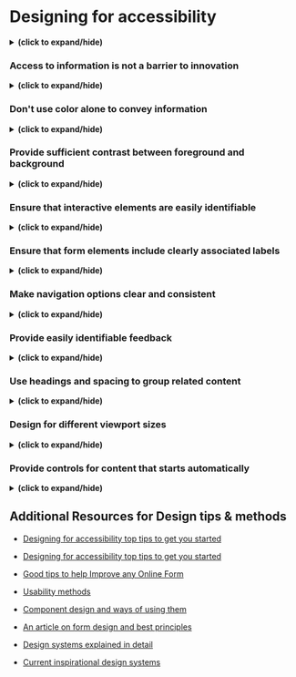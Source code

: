 # Designing for accessibility
<details close>
<summary><b>(click to expand/hide)</b></summary>
<!-- MarkdownTOC -->
 
Accessibility enables people with disabilities to interpret, understand, navigate, interact with and contribute to the web. Think of a world in which developers know everything there is to know about accessibility. You design it and they build it perfectly. However, if you only consider the design of a product, it may make it difficult for people with disabilities to use it.

Choosing which 'needs' to design for is one of the most common issues when designing for accessibility. We don't intentionally exclude users; rather, 'we don't know what we don't know'. As a result, there is a lot to learn about accessibility. Let's consider some accessibility guidelines that may guide you in the right direction. These guidelines cover the major points you need to know for your products to be design-ready and meet the Section 508 and Web Content Accessibility Guidelines (WCAG) 2.0 minimum standards. The rest is up to development and quality assurance testing. For a detailed explanation of accessibility, you can access the 
[WCAG 2.0](https://www.w3.org/TR/WCAG20/).

<!-- /MarkdownTOC -->
</details>

### Access to information is not a barrier to innovation
<details close>
<summary><b>(click to expand/hide)</b></summary>
<!-- MarkdownTOC -->

Accessibility may not persuade you to produce an ugly, boring or cluttered product. It may initiate a set of constraints you'll need to consider as you design. These design constraints will offer you new ideas to explore, resulting in improved products for all your users.

Bear in mind that you may not want to design for your peers as you read these guidelines. What is important is that you design for a wide range of users who will engage with your products, including people who are blind, color blind or have poor eyesight, those who are deaf or have poor hearing, people with permanent or temporary mobility impairments and people with cognitive disabilities. When you design, you may want to take all the possible users into consideration. They can be young, old, power users, casual users and those who purely enjoy a good experience. 

<!-- /MarkdownTOC -->
</details>

### Don't use color alone to convey information
<details close>
<summary><b>(click to expand/hide)</b></summary>
<!-- MarkdownTOC -->

Don't use color alone to convey information. This may be useful for users who are unable or have difficulty distinguishing one color from another. People who are colorblind (1 in 12 men and 1 in 200 women), have low vision (1 in 30 people) or are blind are included (1 in 188 people).

 While color can be used to convey information, it should not be the only way to do so. When using color to distinguish elements, it may be useful to provide additional identification that is not dependent on color perception. To indicate required form fields, you can use an asterisk in addition to color and labels to differentiate areas on graphs. 

<!-- /MarkdownTOC -->
</details>

### Provide sufficient contrast between foreground and background
<details close>
<summary><b>(click to expand/hide)</b></summary>
<!-- MarkdownTOC -->

The contrast between the foreground and background colors must be sufficient. This includes text on images, gradient backgrounds, buttons and other elements. This does not apply to logos or incidental text, such as text found in a photograph. A contrast ratio between text and background of at least 4.5 to 1 is recommended in the Web Content Accessibility Guidelines. The minimum drops to 3 to 1 if your font is at least 24 pixels or 19 pixels bold. 

<!-- /MarkdownTOC -->
</details>

### Ensure that interactive elements are easily identifiable
<details close>
<summary><b>(click to expand/hide)</b></summary>
<!-- MarkdownTOC -->

To make interactive elements such as links and buttons easier to identify, consider using distinct styles. This can be done by, for example, changing the appearance of links on mouse hover, keyboard focus and touch-screen activation. Ensure that the interactive elements' styles and naming are consistent throughout the website. Some users may not be able to use a mouse and may rely solely on their keyboard to navigate web pages. It is critical that users can use the keyboard to access all interactive elements and that it is clear which element is interactive. A border or highlight that moves as you tab through the web page could be used to indicate visible keyboard focus. 

<!-- /MarkdownTOC -->
</details>

### Ensure that form elements include clearly associated labels
<details close>
<summary><b>(click to expand/hide)</b></summary>
<!-- MarkdownTOC -->

It is important that each field has a descriptive label, except for checkboxes and radio buttons. Checkboxes are typically placed to the right, and labels are from left to right. Languages are positioned to the left or above the area. It is always good to check that there isn't too much space between the labels and the fields. 

<!-- /MarkdownTOC -->
</details>

### Make navigation options clear and consistent
<details close>
<summary><b>(click to expand/hide)</b></summary>
<!-- MarkdownTOC -->

Navigation across pages on a website should be consistent in terms of naming, styling and positioning. A good tactic is to provide more than one way to navigate your websites, such as a site search or a site map. You can also use orientation cues, such as breadcrumbs and clear headings, to help users understand where they are on a website or page. 

<!-- /MarkdownTOC -->
</details>

### Provide easily identifiable feedback
<details close>
<summary><b>(click to expand/hide)</b></summary>
<!-- MarkdownTOC -->

Feedback for interactions such as form submission confirmation and notifying the user when something goes wrong can be very valuable. If there are any instructions, they should be clear. Important feedback that includes user action should be displayed in a place where it can easily be seen. 

<!-- /MarkdownTOC -->
</details>

### Use headings and spacing to group related content
<details close>
<summary><b>(click to expand/hide)</b></summary>
<!-- MarkdownTOC -->

Whitespace and proximity help to highlight relationships between content. Headings can help you to organize content, decrease clutter and make it simpler to scan and understand. 

<!-- /MarkdownTOC -->
</details>

### Design for different viewport sizes
<details close>
<summary><b>(click to expand/hide)</b></summary>
<!-- MarkdownTOC -->

Think about how page information is displayed in different viewport sizes, such as mobile phones or zoomed browser windows. The placement and appearance of main elements, such as the header and navigation, can be changed to make the most of the space. It is helpful to check that the text size and line width are set to maximize readability and legibility. 

<!-- /MarkdownTOC -->
</details>

### Provide controls for content that starts automatically
<details close>
<summary><b>(click to expand/hide)</b></summary>
<!-- MarkdownTOC -->

You can allow users to stop any animations or auto-playing sounds with visible controls. This holds true for carousels, image sliders, background music and videos. 

<!-- /MarkdownTOC -->
</details>


## Additional Resources for Design tips & methods
- [Designing for accessibility top tips to get you started](https://www.w3.org/WAI/tips/designing/)

- [Designing for accessibility top tips to get you started](https://www.interaction-design.org/literature/topics/accessibility)

- [Good tips to help Improve any Online Form](https://uxplanet.org/the-18-must-do-principles-in-the-form-design-fe89d0127c92)

- [Usability methods](https://www.usability.gov/how-to-and-tools/methods/usability-evaluation/index.html)

- [Component design and ways of using them](https://wereheavyweight.medium.com/how-were-using-component-based-design-5f9e3176babb)

- [An article on form design and best principles](https://xd.adobe.com/ideas/principles/web-design/best-practices-form-design/)

- [Design systems explained in detail](https://www.nngroup.com/articles/design-systems-101/)

- [Current inspirational design systems](https://uxplanet.org/10-most-popular-design-systems-to-learn-from-in-2022-for-ux-designers-18a24843a860)
